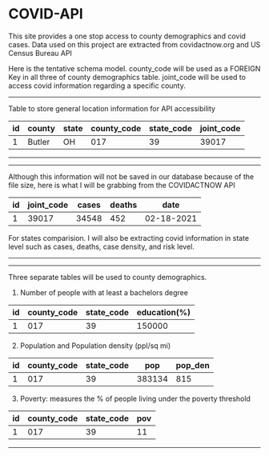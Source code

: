 # COVID-API
This site provides a one stop access to county demographics and covid cases. Data used on this project are extracted from covidactnow.org and US Census Bureau API

Here is the tentative schema model. county_code will be used as a FOREIGN Key in all three of county demographics table. joint_code will be used to access covid information regarding a specific county. 
____
Table to store general location information for API accessibility

|id|county|state|__county_code__|state_code|__joint_code__
|--|------|-----|-----------|----------|----------
|1|Butler|OH|017|39|39017
___
___
 Although this information will not be saved in our database because of the file size, here is what I will be grabbing from the COVIDACTNOW API
 
  |id|__joint_code__|cases|deaths|date|
  |--|------|-----|-----------|----
  |1|39017|34548|452|02-18-2021

  For states comparision. I will also be extracting covid information in state level such as cases, deaths, case density, and risk level. 
 ____
 ____
 Three separate tables will be used to county demographics.
 1. Number of people with at least a bachelors degree
 
  |id|__county_code__|__state_code__|education(%)
  |--|-----------|-----------|--------
  |1|017|39|150000
  
 2. Population and Population density (ppl/sq mi)

  |id|**county_code**|__state_code__|pop|pop_den
  |--|-----------|---|-------|------
  |1|017|39|383134|815

3. Poverty: measures the % of people living under the poverty threshold

  |id|**county_code**|**state_code**|pov|
  |--|-----------|---|--------
  |1|017|39|11
 ____
